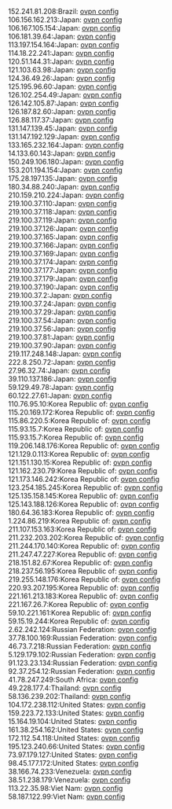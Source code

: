 152.241.81.208:Brazil: [ovpn config](vpn/152_241_81_208.ovpn)  
106.156.162.213:Japan: [ovpn config](vpn/106_156_162_213.ovpn)  
106.167.105.154:Japan: [ovpn config](vpn/106_167_105_154.ovpn)  
106.181.39.64:Japan: [ovpn config](vpn/106_181_39_64.ovpn)  
113.197.154.164:Japan: [ovpn config](vpn/113_197_154_164.ovpn)  
114.18.22.241:Japan: [ovpn config](vpn/114_18_22_241.ovpn)  
120.51.144.31:Japan: [ovpn config](vpn/120_51_144_31.ovpn)  
121.103.63.98:Japan: [ovpn config](vpn/121_103_63_98.ovpn)  
124.36.49.26:Japan: [ovpn config](vpn/124_36_49_26.ovpn)  
125.195.96.60:Japan: [ovpn config](vpn/125_195_96_60.ovpn)  
126.102.254.49:Japan: [ovpn config](vpn/126_102_254_49.ovpn)  
126.142.105.87:Japan: [ovpn config](vpn/126_142_105_87.ovpn)  
126.187.82.60:Japan: [ovpn config](vpn/126_187_82_60.ovpn)  
126.88.117.37:Japan: [ovpn config](vpn/126_88_117_37.ovpn)  
131.147.139.45:Japan: [ovpn config](vpn/131_147_139_45.ovpn)  
131.147.192.129:Japan: [ovpn config](vpn/131_147_192_129.ovpn)  
133.165.232.164:Japan: [ovpn config](vpn/133_165_232_164.ovpn)  
14.133.60.143:Japan: [ovpn config](vpn/14_133_60_143.ovpn)  
150.249.106.180:Japan: [ovpn config](vpn/150_249_106_180.ovpn)  
153.201.194.154:Japan: [ovpn config](vpn/153_201_194_154.ovpn)  
175.28.197.135:Japan: [ovpn config](vpn/175_28_197_135.ovpn)  
180.34.88.240:Japan: [ovpn config](vpn/180_34_88_240.ovpn)  
210.159.210.224:Japan: [ovpn config](vpn/210_159_210_224.ovpn)  
219.100.37.110:Japan: [ovpn config](vpn/219_100_37_110.ovpn)  
219.100.37.118:Japan: [ovpn config](vpn/219_100_37_118.ovpn)  
219.100.37.119:Japan: [ovpn config](vpn/219_100_37_119.ovpn)  
219.100.37.126:Japan: [ovpn config](vpn/219_100_37_126.ovpn)  
219.100.37.165:Japan: [ovpn config](vpn/219_100_37_165.ovpn)  
219.100.37.166:Japan: [ovpn config](vpn/219_100_37_166.ovpn)  
219.100.37.169:Japan: [ovpn config](vpn/219_100_37_169.ovpn)  
219.100.37.174:Japan: [ovpn config](vpn/219_100_37_174.ovpn)  
219.100.37.177:Japan: [ovpn config](vpn/219_100_37_177.ovpn)  
219.100.37.179:Japan: [ovpn config](vpn/219_100_37_179.ovpn)  
219.100.37.190:Japan: [ovpn config](vpn/219_100_37_190.ovpn)  
219.100.37.2:Japan: [ovpn config](vpn/219_100_37_2.ovpn)  
219.100.37.24:Japan: [ovpn config](vpn/219_100_37_24.ovpn)  
219.100.37.29:Japan: [ovpn config](vpn/219_100_37_29.ovpn)  
219.100.37.54:Japan: [ovpn config](vpn/219_100_37_54.ovpn)  
219.100.37.56:Japan: [ovpn config](vpn/219_100_37_56.ovpn)  
219.100.37.81:Japan: [ovpn config](vpn/219_100_37_81.ovpn)  
219.100.37.90:Japan: [ovpn config](vpn/219_100_37_90.ovpn)  
219.117.248.148:Japan: [ovpn config](vpn/219_117_248_148.ovpn)  
222.8.250.72:Japan: [ovpn config](vpn/222_8_250_72.ovpn)  
27.96.32.74:Japan: [ovpn config](vpn/27_96_32_74.ovpn)  
39.110.137.186:Japan: [ovpn config](vpn/39_110_137_186.ovpn)  
59.129.49.78:Japan: [ovpn config](vpn/59_129_49_78.ovpn)  
60.122.27.61:Japan: [ovpn config](vpn/60_122_27_61.ovpn)  
110.76.95.10:Korea Republic of: [ovpn config](vpn/110_76_95_10.ovpn)  
115.20.169.172:Korea Republic of: [ovpn config](vpn/115_20_169_172.ovpn)  
115.86.220.5:Korea Republic of: [ovpn config](vpn/115_86_220_5.ovpn)  
115.93.15.7:Korea Republic of: [ovpn config](vpn/115_93_15_7.ovpn)  
115.93.15.7:Korea Republic of: [ovpn config](vpn/115_93_15_7.ovpn)  
119.206.148.176:Korea Republic of: [ovpn config](vpn/119_206_148_176.ovpn)  
121.129.0.113:Korea Republic of: [ovpn config](vpn/121_129_0_113.ovpn)  
121.151.130.15:Korea Republic of: [ovpn config](vpn/121_151_130_15.ovpn)  
121.162.230.79:Korea Republic of: [ovpn config](vpn/121_162_230_79.ovpn)  
121.173.146.242:Korea Republic of: [ovpn config](vpn/121_173_146_242.ovpn)  
123.254.185.245:Korea Republic of: [ovpn config](vpn/123_254_185_245.ovpn)  
125.135.158.145:Korea Republic of: [ovpn config](vpn/125_135_158_145.ovpn)  
125.143.188.126:Korea Republic of: [ovpn config](vpn/125_143_188_126.ovpn)  
180.64.36.183:Korea Republic of: [ovpn config](vpn/180_64_36_183.ovpn)  
1.224.86.219:Korea Republic of: [ovpn config](vpn/1_224_86_219.ovpn)  
211.107.153.163:Korea Republic of: [ovpn config](vpn/211_107_153_163.ovpn)  
211.232.203.202:Korea Republic of: [ovpn config](vpn/211_232_203_202.ovpn)  
211.244.170.140:Korea Republic of: [ovpn config](vpn/211_244_170_140.ovpn)  
211.247.47.227:Korea Republic of: [ovpn config](vpn/211_247_47_227.ovpn)  
218.151.82.67:Korea Republic of: [ovpn config](vpn/218_151_82_67.ovpn)  
218.237.56.195:Korea Republic of: [ovpn config](vpn/218_237_56_195.ovpn)  
219.255.148.176:Korea Republic of: [ovpn config](vpn/219_255_148_176.ovpn)  
220.93.207.195:Korea Republic of: [ovpn config](vpn/220_93_207_195.ovpn)  
221.161.213.183:Korea Republic of: [ovpn config](vpn/221_161_213_183.ovpn)  
221.167.26.7:Korea Republic of: [ovpn config](vpn/221_167_26_7.ovpn)  
59.10.221.161:Korea Republic of: [ovpn config](vpn/59_10_221_161.ovpn)  
59.15.19.244:Korea Republic of: [ovpn config](vpn/59_15_19_244.ovpn)  
2.62.242.124:Russian Federation: [ovpn config](vpn/2_62_242_124.ovpn)  
37.78.100.169:Russian Federation: [ovpn config](vpn/37_78_100_169.ovpn)  
46.73.7.218:Russian Federation: [ovpn config](vpn/46_73_7_218.ovpn)  
5.129.179.102:Russian Federation: [ovpn config](vpn/5_129_179_102.ovpn)  
91.123.23.134:Russian Federation: [ovpn config](vpn/91_123_23_134.ovpn)  
92.37.254.12:Russian Federation: [ovpn config](vpn/92_37_254_12.ovpn)  
41.78.247.249:South Africa: [ovpn config](vpn/41_78_247_249.ovpn)  
49.228.177.4:Thailand: [ovpn config](vpn/49_228_177_4.ovpn)  
58.136.239.202:Thailand: [ovpn config](vpn/58_136_239_202.ovpn)  
104.172.238.112:United States: [ovpn config](vpn/104_172_238_112.ovpn)  
159.223.72.133:United States: [ovpn config](vpn/159_223_72_133.ovpn)  
15.164.19.104:United States: [ovpn config](vpn/15_164_19_104.ovpn)  
161.38.254.162:United States: [ovpn config](vpn/161_38_254_162.ovpn)  
172.112.54.118:United States: [ovpn config](vpn/172_112_54_118.ovpn)  
195.123.240.66:United States: [ovpn config](vpn/195_123_240_66.ovpn)  
73.97.179.127:United States: [ovpn config](vpn/73_97_179_127.ovpn)  
98.45.177.172:United States: [ovpn config](vpn/98_45_177_172.ovpn)  
38.166.74.233:Venezuela: [ovpn config](vpn/38_166_74_233.ovpn)  
38.51.238.179:Venezuela: [ovpn config](vpn/38_51_238_179.ovpn)  
113.22.35.98:Viet Nam: [ovpn config](vpn/113_22_35_98.ovpn)  
58.187.122.99:Viet Nam: [ovpn config](vpn/58_187_122_99.ovpn)  
